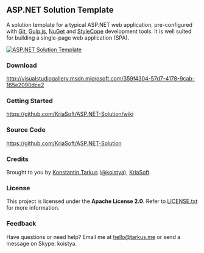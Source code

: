 ## ASP.NET Solution Template

A solution template for a typical ASP.NET web application, pre-configured with [Git](http://git-scm.com/),
[Gulp.js](http://gulpjs.com/), [NuGet](http://www.nuget.org/) and [StyleCope](http://stylecop.codeplex.com/)
development tools. It is well suited for building a single-page web application (SPA).

[![ASP.NET Solution Template](http://i.imgur.com/OEENneg.png)](http://visualstudiogallery.msdn.microsoft.com/359f4304-57d7-4178-9cab-165e2090dce2)

### Download

http://visualstudiogallery.msdn.microsoft.com/359f4304-57d7-4178-9cab-165e2090dce2

### Getting Started

https://github.com/KriaSoft/ASP.NET-Solution/wiki

### Source Code

https://github.com/KriaSoft/ASP.NET-Solution

### Credits

Brought to you by [Konstantin Tarkus](http://tarkus.me) ([@koistya](https://angel.co/koistya)), [KriaSoft](http://www.kriasoft.com).

### License

This project is licensed under the **Apache License 2.0**. Refer to
[LICENSE.txt](https://github.com/KriaSoft/ASP.NET-Solution/blob/master/LICENSE.txt) for more information.

### Feedback

Have questions or need help? Email me at [hello@tarkus.me](mailto:hello@tarkus.me) or send a message on Skype: koistya.